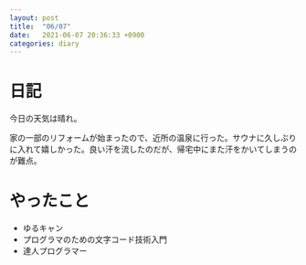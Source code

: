 ```yaml
---
layout: post
title:  "06/07"
date:   2021-06-07 20:36:33 +0900
categories: diary
---
```

# 日記

今日の天気は晴れ。

家の一部のリフォームが始まったので、近所の温泉に行った。サウナに久しぶりに入れて嬉しかった。良い汗を流したのだが、帰宅中にまた汗をかいてしまうのが難点。

# やったこと

- ゆるキャン
- プログラマのための文字コード技術入門
- 達人プログラマー